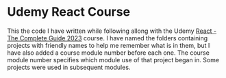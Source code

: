 # Udemy React Course

This the code I have written while following allong with the Udemy [React - The Complete Guide 2023](https://www.udemy.com/course/react-the-complete-guide-incl-redux/) course. I have named the folders containing projects with friendly names to help me remember what is in them, but I have also added a course module number before each one. The course module number specifies which module use of that project began in. Some projects were used in subsequent modules.
